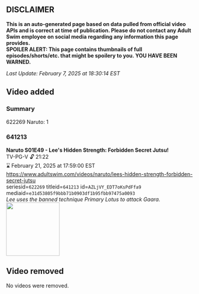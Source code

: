 ## DISCLAIMER
**This is an auto-generated page based on data pulled from official video APIs and is correct at time of publication. Please do not contact any Adult Swim employee on social media regarding any information this page provides.**  
**SPOILER ALERT: This page contains thumbnails of full episodes/shorts/etc. that might be spoilery to you. YOU HAVE BEEN WARNED.**  

_Last Update: February 7, 2025 at 18:30:14 EST_
## Video added
### Summary
622269 Naruto: 1  
### 641213
**Naruto S01E49 - Lee's Hidden Strength: Forbidden Secret Jutsu!**  
TV-PG-V 🔓 21:22  
⌛ February 21, 2025 at 17:59:00 EST  
https://www.adultswim.com/videos/naruto/lees-hidden-strength-forbidden-secret-jutsu  
seriesid=`622269` titleid=`641213` id=`AZLjVY_EDT7oKsPdFfa9` mediaid=`e31d53805f9bbb71b0903df1b95fbb97475a0093`  
_Lee uses the banned technique Primary Lotus to attack Gaara._  
<a href="https://media.cdn.adultswim.com/uploads/20241108/thumbnails/2_241181722162-NarutoClassic-Ep049-1920x1080.jpg"><img src="https://media.cdn.adultswim.com/uploads/20241108/thumbnails/2_241181722162-NarutoClassic-Ep049-1920x1080.jpg" height="144px" /></a>
## Video removed
No videos were removed.  
